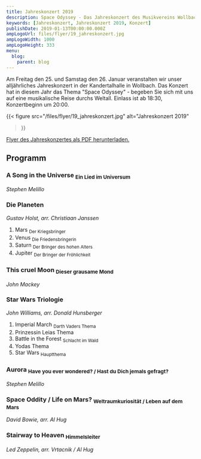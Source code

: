 ```yaml
---
title: Jahreskonzert 2019
description: Space Odyssey - Das Jahreskonzert des Musikvereins Wollbach im Jahr 2019.
keywords: [Jahreskonzert, Jahreskonzert 2019, Konzert]
publishDate: 2019-01-13T00:00:00.000Z
ampLogoUrl: files/flyer/19_jahreskonzert.jpg
ampLogoWidth: 1000
ampLogoHeight: 333
menu:
  blog:
    parent: blog
---
```


Am Freitag den 25. und Samstag den 26. Januar veranstalten wir unser
alljährliches Jahreskonzert in der Kandertalhalle in Wollbach. Das
Konzert hat in diesem Jahr das Thema "Space Odyssey" - begeben Sie
sich mit uns auf eine musikalische Reise durchs Weltall. Einlass
ist ab 18:30, Konzertbeginn um 20:00.

{{< figure src="/files/flyer/19_jahreskonzert.jpg"
           alt="Jahreskonzert 2019"
>}}

[Flyer des Jahreskonzertes als PDF herunterladen.](/files/flyer/19_jahreskonzert.pdf)

## Programm
### A Song in the Universe <sub>Ein Lied im Universum</sub>
*Stephen Melillo*

### Die Planeten
*Gustav Holst, arr. Christiaan Janssen*
1. Mars <sub>Der Kriegsbringer</sub>
2. Venus <sub>Die Friedensbringerin</sub>
3. Saturn <sub>Der Bringer des hohen Alters</sub>
4. Jupiter <sub>Der Bringer der Fröhlichkeit</sub>

### This cruel Moon <sub>Dieser grausame Mond</sub>
*John Mackey*

### Star Wars Triologie
*John Williams, arr. Donald Hunsberger*
1. Imperial March <sub>Darth Vaders Thema</sub>
2. Prinzessin Leias Thema
3. Battle in the Forest <sub>Schlacht im Wald</sub>
4. Yodas Thema
5. Star Wars <sub>Hauptthema</sub>

### Aurora <sub>Have you ever wondered? / Hast du Dich jemals gefragt?</sub>
*Stephen Melillo*

### Space Oddity / Life on Mars? <sub>Weltraumkuriosität / Leben auf dem Mars</sub>
*David Bowie, arr. Al Hug*

### Stairway to Heaven <sub>Himmelsleiter</sub>
*Led Zeppelin, arr. Vrtacnik / Al Hug*

